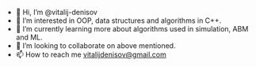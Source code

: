 - 👋 Hi, I’m @vitalij-denisov
- 👀 I’m interested in OOP, data structures and algorithms in C++.
- 🌱 I’m currently learning more about algorithms used in simulation, ABM and ML. 
- 💞️ I’m looking to collaborate on above mentioned.
- 📫 How to reach me vitalijdenisov@gmail.com

<!---
vitalij-denisov/vitalij-denisov is a ✨ special ✨ repository because its `README.md` (this file) appears on your GitHub profile.
You can click the Preview link to take a look at your changes.
--->
